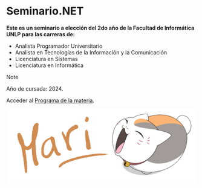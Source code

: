 # Seminario.NET

**Este es un seminario a elección del 2do año de la Facultad de Informática UNLP para las carreras de:**

* Analista Programador Universitario
* Analista en Tecnologías de la Información y la Comunicación
* Licenciatura en Sistemas
* Licenciatura en Informática

>[!NOTE]
>Año de cursada: 2024.
>
>Acceder al [Programa de la materia](https://drive.google.com/file/d/1yfrQGZLrh8Z9Gs9SNmbAkgnuz3MQRFPK/view?usp=drive_link).
>
>![Gracias](otros/firmagit.png)

